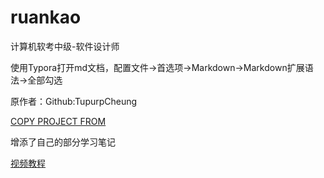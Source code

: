 # ruankao
计算机软考中级-软件设计师

使用Typora打开md文档，配置文件->首选项->Markdown->Markdown扩展语法->全部勾选

原作者：Github:TupurpCheung

[COPY PROJECT FROM](https://github.com/TupurpCheung/ruankao/blob/main/%E8%AE%A1%E7%AE%97%E6%9C%BA%E7%BB%84%E6%88%90%E4%B8%8E%E4%BD%93%E7%B3%BB%E7%BB%93%E6%9E%84.md)



增添了自己的部分学习笔记



[视频教程](https://www.bilibili.com/video/BV1yU4y1371J)



